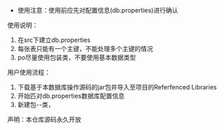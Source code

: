   + 使用注意：使用前应先对配置信息(db.properties)进行确认
  
使用说明：
1. 在src下建立db.properties
2. 每张表只能有一个主键，不能处理多个主键的情况
3. po尽量使用包装类，不要使用基本数据类型


用户使用流程：
1.  下载基于本数据库操作源码的jar包并导入至项目的Referfenced Libraries
2.  开始匹对db.properties数据库配置信息
3.  新建包--类，



声明：本仓库源码永久开放

